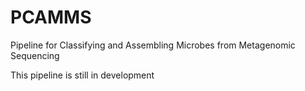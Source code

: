 # PCAMMS
Pipeline for Classifying and Assembling Microbes from Metagenomic Sequencing 

This pipeline is still in development 
